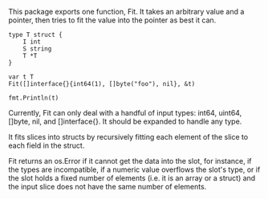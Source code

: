 This package exports one function, Fit. It takes an arbitrary value and a
pointer, then tries to fit the value into the pointer as best it can.

    type T struct {
        I int
        S string
        T *T
    }

    var t T
    Fit([]interface{}{int64(1), []byte("foo"), nil}, &t)

    fmt.Println(t)

Currently, Fit can only deal with a handful of input types: int64, uint64,
[]byte, nil, and []interface{}. It should be expanded to handle any type.

It fits slices into structs by recursively fitting each element of the slice
to each field in the struct.

Fit returns an os.Error if it cannot get the data into the slot, for instance,
if the types are incompatible, if a numeric value overflows the slot's type,
or if the slot holds a fixed number of elements (i.e. it is an array or a
struct) and the input slice does not have the same number of elements.
